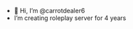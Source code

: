 - 👋 Hi, I’m @carrotdealer6
- I’m creating roleplay server for 4 years
<!---
carrotdealer6/carrotdealer6 is a ✨ special ✨ repository because its `README.md` (this file) appears on your GitHub profile.
You can click the Preview link to take a look at your changes.
--->
